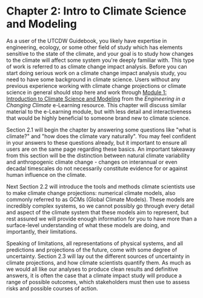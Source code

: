 # Chapter 2: Intro to Climate Science and Modeling

As a user of the UTCDW Guidebook, you likely have expertise in engineering, ecology, or some other field of study which has elements sensitive to the state of the climate, and your goal is to study how changes to the climate will affect some system you're deeply familiar with. This type of work is referred to as climate change impact analysis. Before you can start doing serious work on a climate change impact analysis study, you need to have some background in climate science. Users without any previous experience working with climate change projections or climate science in general should stop here and work through [Module 1: Introduction to Climate Science and Modeling](https://edtech.engineering.utoronto.ca/subproject/introduction-climate-science-and-modeling) from the *Engineering in a Changing Climate* e-Learning resource. This chapter will discuss similar material to the e-Learning module, but with less detail and interactiveness that would be highly beneficial to someone brand new to climate science.

Section 2.1 will begin the chapter by answering some questions like "what is climate?" and "how does the climate vary naturally". You may feel confident in your answers to these questions already, but it important to ensure all users are on the same page regarding these basics. An important takeaway from this section will be the distinction between natural climate variability and anthropogenic climate change - changes on interannual or even decadal timescales do not necessarily constitute evidence for or against human influence on the climate.

Next Section 2.2 will introduce the tools and methods climate scientists use to make climate change projections: numerical climate models, also commonly referred to as GCMs (Global Climate Models). These models are incredibly complex systems, so we cannot possibly go through every detail and aspect of the climate system that these models aim to represent, but rest assured we will provide enough information for you to have more than a surface-level understanding of what these models are doing, and importantly, their limitations.

Speaking of limitations, all representations of physical systems, and all predictions and projections of the future, come with some degree of uncertainty. Section 2.3 will lay out the different sources of uncertainty in climate projections, and how climate scientists quantify them. As much as we would all like our analyses to produce clean results and definitive answers, it is often the case that a climate impact study will produce a range of possible outcomes, which stakeholders must then use to assess risks and possible courses of action.